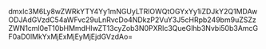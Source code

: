 dmxlc3M6Ly8wZWRkYTY4Yy1mNGUyLTRlOWQtOGYxYy1iZDJkY2Q1MDAwODJAdGVzdC54aWFvc29uLnRvcDo4NDkzP2VuY3J5cHRpb249bm9uZSZzZWN1cml0eT10bHMmdHlwZT13cyZob3N0PXRlc3QueGlhb3Nvbi50b3AmcGF0aD0lMkYxMjExMjEyMjEjdGVzdAo=
